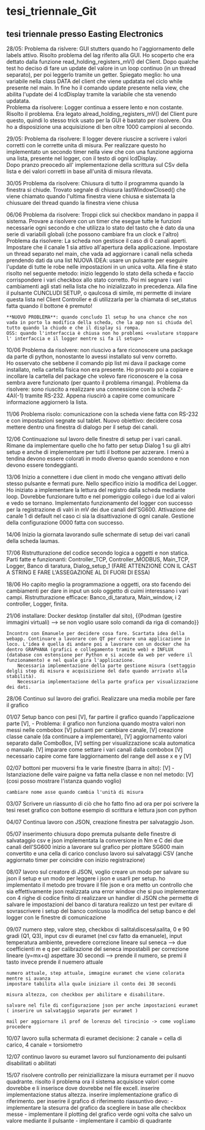 # tesi_triennale_Git

## tesi triennale presso Easting Electronics


28/05:
    Problema da rislvere: GUI stutters quando ho l'aggiornamento delle labels attivo. 
        Risolto problema del lag riferito alla GUI. Ho scoperto che era dettato dalla funzione read_holding_registers_mV() del Client. Dopo qualche test ho deciso di fare un update del valore in un loop continuo (in un thread separato), per poi leggerlo tramite un getter.
        Spiegato meglio: ho una variabile nella class DATA del client che viene updatata nel ciclo while presente nel main. In fine ho il comando update presente nella view, che abilita l'update dei 4 lcdDisplay tramite la variabile che sta venendo updatata.   
    Problema da risolvere: Logger continua a essere lento e non costante.
        Risolto il problema. Era legato alread_holding_registers_mV() del Client pure questo, quindi lo stesso trick usato per la GUI è bastato per risolvere. Ora ho a disposizione una acquisizione di ben oltre 1000 campioni al secondo.

29/05:
    Problema da risolvere: Il logger devere riuscire a scrivere i valori corretti con le corrette unita di misura. 
        Per realizzare questo ho implementato un secondo timer nella view che con una funzione aggiorna una lista, presente nel logger, con il testo di ogni lcdDisplay.  
        Dopo pranzo preocedo all' implementazione della scrittura sul CSv della lista e dei valori corretti in base all'unità di misura rilevata.

30/05
    Problema da risolvere: Chiusura di tutto il programma quando la finestra si chiude.
        Trovato segnale di chiusura lastWindowClosed() che viene chiamato quando l'ultima finestra viene chiusa e sistemata la chiusuare dei thread quando la finestra viene chiusa

06/06
    Problema da risolvere: Troppi click sui checkbox mandano in pappa il sistema.
        Provare a risolvere con un timer che esegue tutte le funzioni necessarie ogni secondo e che utilizza lo stato del tasto che è dato da una serie di variabili globali (che possono cambiare fra un clock e l'altro)
    Problema da risolvere: La scheda non gestisce il caso di 0 canali aperti.
        Impostare che il canale 1 sia attivo all'apertura della applicazione.
        Impostare un thread separato nel main, che vada ad aggiornare i canali nella scheda prendendo dati da una list
        NUOVA IDEA: usare un pulsante per eseguire l'update di tutte le robe nelle impostazioni in un unica volta.
        Alla fine è stato risolto nel seguente metodo: inizio leggendo lo stato della scheda e faccio corrispondere i vari checkbox allo stato corretto. Poi mi segnare i vari cambiamenti agli stati nella lista che ho inizializzato in precedenza. Alla fine il pulsante CUNCLUDI SETUP, o qaulcosa di simile, mi permette di inviare questa lista nel Client Controller e di utilizzarla per la chiamata di set_status fatta quando il bottone è premuto!    

    **NUOVO PROBLEMA**: quando concludo Il setup ho una chance che non vada in porto la modifica della scheda, che la app non si chiuda del tutto quando la chiudo e che il display si rompa.  
    OSS: quando l'interfaccia è chiusa non ho problemi <<valutare stoppare l' interfaccia e il logger mentre si fa il setup>>

10/06 
    Problema da risolvere: non riuscivo a fare riconoscere una package da parte di python, nonostante lo avessi installato sul venv corretto.   
        Ho osservato che sebbene il comando pip list mi dava il package come installato, nella cartella fisica non era presente. Ho provato poi a copiare e incollare la cartella del package che volevo fare riconoscere e la cosa sembra avere funzionato (per quanto il problema rimanga).
    Problema da risolvere: sono riuscito a realizzare una connessione con la scheda Z-4AI(-1) tramite RS-232.
        Appena riuscirò a capire come comunicare informazione aggiornerò la lista.

11/06
    Problema risolo: comunicazione con la scheda viene fatta con RS-232 e con impostazioni segnate sul tablet.
    Nuovo obiettivo: decidere cosa mettere dentro una finestra di dialogo per il setup dei canali.

12/06
    Continuazione sul lavoro delle finestre di setup per i vari canali.
    Rimane da implementare quello che ho fatto per setup Dialog 1 su gli altri setup e anche di implementare per tutti il bottone per azzerare.
    I menù a tendina devono essere colorati in modo diverso quando scendono e non devono essere tondeggianti.

13/06
    Inizio a connettere i due client in modo che vengano attivati dello stesso pulsante e fermati pure.
    Nello specifico inizio la modifica del Logger.
    Ho iniziato a implementare la lettura del registro dalla scheda mediante loop. Dovrebbe funzionare tutto e nel pomeriggio collego i due lcd ai valori e vedo se tornano.
    Implementato funzionamento del logger con successo per la registrazione di valri in mV dei due canali dell'SG600.
    Attivazione del canale 1 di default nel caso ci sia la disattivazione di ogni canale.
    Gestione della configurazione 0000 fatta con successo. 

14/06
    Inizio la giornata lavorando sulle schermate di setup dei vari canali della scheda laumas.

17/06
    Ristrutturazione del codice secondo logica a oggetti e non statica.
    Parti fatte e funzionanti: Controller_TCP, Controller_MODBUS, Main_TCP, Logger, Banco di taratura, Dialog_setup_1
    (FARE ATTENZIONE CON IL CAST A STRING E FARE L'ASSEGAZIONE AL DI FUORI DI ESSA)
    
18/06
    Ho capito meglio la programmazione a oggetti, ora sto facendo dei cambiamenti per dare in input un solo oggetto di cuimi interessano i vari campi.
    Ristrutturazione efficace: Banco_di_taratura, Main_window, i 2 controller, Logger, finita.

21/06
    installare: Docker desktop (installer dal sito),
                {{Podman (gestire immagini virtuali) --> se non voglio usare solo comandi da riga di comando}}

    Incontro con Emanuele per decidere cosa fare. Scartata idea della webapp. Continuare a lavorare con QT per creare una applicazione in loco. L'idea è quella di andare poi a lavorare con un docker che ha dentro GRAPHANA (grafici e collegamento tramite web) e INFLUX (database con estensione per Python e si accede da web per vedere il funzionamento) e nel quale gira l'applicazione.
        Necessaria implementazione della parte gestione misura (settaggio delgli step di misura e acquisizione del dato quando arrivato alla stabilità).
        Necessaria implementazione della parte grafica per visualizzazione dei dati.

28/06
    Continuo sul lavoro dei grafici. Realizzare una media mobile per fare il grafico

01/07
    Setup banco con pesi [V], 
    far partire il grafico quando l'applicazione parte [V],
    - Problema: il grafico non funziona quando mostra valori non messi nelle combobox [V]
    pulsanti per cambiare canale, [V]
    creazione classe canale (da continuare a implementare), [V]
    aggiornamento valori separato dalle ComboBox, [V]
    setting per visualizzazione scala automatica o manuale. [V]
    imparare come settare i vari canali dalla combobox [V]
    necessario capire come fare laggiornamento del range dell asse x e y [V]

02/07
    bottoni per muoversi fra le varie finestre (barra in alto): [V]
        - Istanziazione delle vaire paigne va fatta nella classe e non nel metodo: [V]
          (cosi posso mostrare l'istanza quando voglio)

    cambiare nome asse quando cambia l'unità di misura

03/07
    Scrivere un riassunto di ciò che ho fatto fino ad ora per poi scrivere la tesi
    reset grafico con bottone
    esempio di scrittura e lettura json con python

04/07
    Continua lavoro con JSON, creazione finestra per salvataggio Json.

05/07
    inserimento chiusura dopo premuta pulsante delle finestre di salvataggio csv e json 
    implementata la conversione in Nm e C dei due canali dell'SG600
    inizio a lavorare sul grafico per plottare SG600 main convertito e una cella di carico
    concluso lavoro sui salvataggi CSV (anche aggiornato timer per coincidre con inizio registrazione)

08/07
    lavoro sul creatore di JSON, voglio creare un modo per salvare su json il setup e un modo per leggere i json e usarli per setup.
    ho implementato il metodo pre trovare il file json e ora metto un controllo che sia effettivamente json
    realizzata una error window che si puo implementare con 4 righe di codice
    finito di realizzare un handler di JSON che permette di salvare le impostazioni del banco di taratura
    realizzo un test per evitare di sovrascrivere i setup del banco
    conlcuso la modifica del setup banco e del logger con le finestre di comunicazione

09/07
    numero step, valore step, checkbox  di salita\discesa\salita, 0 e 90 gradi (Q1, Q3), input csv di euramet (nel csv fatto da emanuele), input temperatura ambiente, prevedere correzione lineare sul seneca --> due coefficienti m e q per calibrazione del seneca impostabili per correzione lineare (y=mx+q)
    aspettare 30 secondi --> prende il numero, se premi il tasto invece prende il nuemero attuale

    numero attuale, step attuale, immagine euramet che viene colorata mentre si avanza 
    impostare tabilita alla quale iniziare il conto dei 30 secondi

    misura altezza, con checkbox per abilitare e disabilitare.

    salvare nel file di configurazione json per anche impostazioni euramet ( inserire un salvataggio separato per euramet )

    mail per aggiornare il prof de lorenzo del tirocinio -> come vogliamo procedere

10/07
    lavoro sulla schermata di euramet
    decisione: 2 canale = cella di carico, 4 canale = torsiometro

12/07
    continuo lavoro su euramet
    lavoro sul funzionamento dei pulsanti disabilitati o abilitati

15/07
    risolvere controllo per reiniziallizzare la misura eurramet per il nuovo quadrante.
    risolto il problema ora il sistema acquisisce valori come dovrebbe e li inserisce dove dovrebbe nel file excell.
    inserire implementazione status altezza.
    inserire implementazione grafico di riferimento.
    per inserire il grafico di riferimento riassuntivo devo:
        - implementare la stesurra del grafico da scegliere in base alle checkbox messe
        - implementare il plotting del grafico verde ogni volta che salvo un valore mediante il pulsante
        - implementare il cambio di quadrante